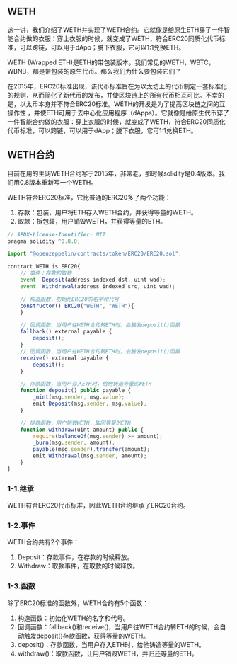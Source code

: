 ## WETH
这一讲，我们介绍了WETH并实现了WETH合约。它就像是给原生ETH穿了一件智能合约做的衣服：穿上衣服的时候，就变成了WETH，符合ERC20同质化代币标准，可以跨链，可以用于dApp；脱下衣服，它可以1:1兑换ETH。

WETH (Wrapped ETH)是ETH的带包装版本。我们常见的WETH，WBTC，WBNB，都是带包装的原生代币。那么我们为什么要包装它们？

在2015年，ERC20标准出现，该代币标准旨在为以太坊上的代币制定一套标准化的规则，从而简化了新代币的发布，并使区块链上的所有代币相互可比。不幸的是，以太币本身并不符合ERC20标准。WETH的开发是为了提高区块链之间的互操作性 ，并使ETH可用于去中心化应用程序（dApps）。它就像是给原生代币穿了一件智能合约做的衣服：穿上衣服的时候，就变成了WETH，符合ERC20同质化代币标准，可以跨链，可以用于dApp；脱下衣服，它可1:1兑换ETH。

## WETH合约
目前在用的主网WETH合约写于2015年，非常老，那时候solidity是0.4版本。我们用0.8版本重新写一个WETH。

WETH符合ERC20标准，它比普通的ERC20多了两个功能：
1. 存款：包装，用户将ETH存入WETH合约，并获得等量的WETH。
2. 取款：拆包装，用户销毁WETH，并获得等量的ETH。
```js
// SPDX-License-Identifier: MIT
pragma solidity ^0.8.0;

import "@openzeppelin/contracts/token/ERC20/ERC20.sol";

contract WETH is ERC20{
    // 事件：存款和取款
    event  Deposit(address indexed dst, uint wad);
    event  Withdrawal(address indexed src, uint wad);

    // 构造函数，初始化ERC20的名字和代号
    constructor() ERC20("WETH", "WETH"){
    }

    // 回调函数，当用户往WETH合约转ETH时，会触发deposit()函数
    fallback() external payable {
        deposit();
    }
    // 回调函数，当用户往WETH合约转ETH时，会触发deposit()函数
    receive() external payable {
        deposit();
    }

    // 存款函数，当用户存入ETH时，给他铸造等量的WETH
    function deposit() public payable {
        _mint(msg.sender, msg.value);
        emit Deposit(msg.sender, msg.value);
    }

    // 提款函数，用户销毁WETH，取回等量的ETH
    function withdraw(uint amount) public {
        require(balanceOf(msg.sender) >= amount);
        _burn(msg.sender, amount);
        payable(msg.sender).transfer(amount);
        emit Withdrawal(msg.sender, amount);
    }
}
```

### 1-1.继承
WETH符合ERC20代币标准，因此WETH合约继承了ERC20合约。

### 1-2.事件
WETH合约共有2个事件：
1. Deposit：存款事件，在存款的时候释放。
2. Withdraw：取款事件，在取款的时候释放。

### 1-3.函数
除了ERC20标准的函数外，WETH合约有5个函数：
1. 构造函数：初始化WETH的名字和代号。
2. 回调函数：fallback()和receive()，当用户往WETH合约转ETH的时候，会自动触发deposit()存款函数，获得等量的WETH。
3. deposit()：存款函数，当用户存入ETH时，给他铸造等量的WETH。
4. withdraw()：取款函数，让用户销毁WETH，并归还等量的ETH。

